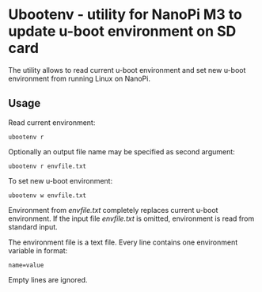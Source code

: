 # Ubootenv - utility for NanoPi M3 to update u-boot environment on SD card

The utility allows to read current u-boot environment and set new u-boot
environment from running Linux on NanoPi.

## Usage

Read current environment:

	ubootenv r

Optionally an output file name may be specified as second argument:

	ubootenv r envfile.txt

To set new u-boot environment:

	ubootenv w envfile.txt

Environment from _envfile.txt_ completely replaces current u-boot environment.
If the input file _envfile.txt_ is omitted, environment is read from
standard input.

The environment file is a text file. Every line contains one environment
variable in format:

	name=value

Empty lines are ignored.
